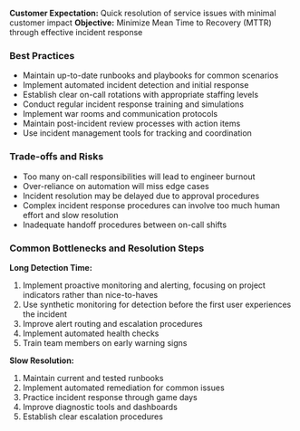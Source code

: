 **Customer Expectation:** Quick resolution of service issues with minimal customer impact
**Objective:** Minimize Mean Time to Recovery (MTTR) through effective incident response

### Best Practices

- Maintain up-to-date runbooks and playbooks for common scenarios
- Implement automated incident detection and initial response
- Establish clear on-call rotations with appropriate staffing levels
- Conduct regular incident response training and simulations
- Implement war rooms and communication protocols
- Maintain post-incident review processes with action items
- Use incident management tools for tracking and coordination

### Trade-offs and Risks

- Too many on-call responsibilities will lead to engineer burnout
- Over-reliance on automation will miss edge cases
- Incident resolution may be delayed due to approval procedures
- Complex incident response procedures can involve too much human effort and slow resolution
- Inadequate handoff procedures between on-call shifts

### Common Bottlenecks and Resolution Steps

**Long Detection Time:**
1. Implement proactive monitoring and alerting, focusing on project indicators rather than nice-to-haves
2. Use synthetic monitoring for detection before the first user experiences the incident
3. Improve alert routing and escalation procedures
4. Implement automated health checks
5. Train team members on early warning signs

**Slow Resolution:**
1. Maintain current and tested runbooks
2. Implement automated remediation for common issues
3. Practice incident response through game days
4. Improve diagnostic tools and dashboards
5. Establish clear escalation procedures
